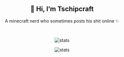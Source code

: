<h2 align="center">👋 Hi, I’m Tschipcraft</h2>

<p align="center">
A minecraft nerd who sometimes posts his shit online ✨
</p>

<br/>
<p align="center">
  <img align="center" src="https://github-readme-stats.vercel.app/api/?username=Tschipcraft&show_icons=true&hide=contribs,prs&theme=midnight-purple" alt="stats"/>  
</p>
<p align="center">
    <img align="center" src="https://github-readme-stats.vercel.app/api/top-langs/?username=Tschipcraft&theme=midnight-purple" alt="stats"/>  
</p>


<!---
Tschipcraft/Tschipcraft is a ✨ special ✨ repository because its `README.md` (this file) appears on your GitHub profile.
You can click the Preview link to take a look at your changes.
--->
